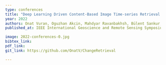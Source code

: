 ```yaml
---
type: conferences
title: "Deep Learning Driven Content-Based Image Time-series Retrieval in Remote Sensing Archives"
year: 2022
authors: Onat Vuran, Oguzhan Akcin, Mahdyar Ravanbakhsh, Bülent Sankur, Begüm Demir
published_at: IEEE International Geoscience and Remote Sensing Symposium, Kuala Lumpur, Malaysia, 2022

image: 2022-conferences-0.jpg
bibtex_link:
pdf_link:
git_link: https://github.com/OnatV/ChangeRetrieval

---
```

